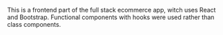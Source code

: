This is a frontend part of the full stack ecommerce app, witch uses React and Bootstrap. Functional components with hooks were used rather than class components. 
